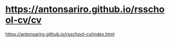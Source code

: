 # https://antonsariro.github.io/rsschool-cv/cv
https://antonsariro.github.io/rsschool-cv/index.html
